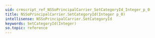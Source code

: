 ```yaml
---
uid: crmscript_ref_NSSoPrincipalCarrier_SetCategoryId_Integer_p_0
title: NSSoPrincipalCarrier.SetCategoryId(Integer p_0)
intellisense: NSSoPrincipalCarrier.SetCategoryId
keywords: SetCategoryId(Integer)
so.topic: reference
---
```





